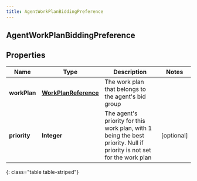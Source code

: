 ```yaml
---
title: AgentWorkPlanBiddingPreference
---
```

## AgentWorkPlanBiddingPreference


## Properties

| Name | Type | Description | Notes |
| ------------ | ------------- | ------------- | ------------- |
| **workPlan** | <!----><!---->[**WorkPlanReference**](WorkPlanReference.html)<!----> | The work plan that belongs to the agent's bid group |  |
| **priority** | <!----><!---->**Integer**<!----> | The agent's priority for this work plan, with 1 being the best priority. Null if priority is not set for the work plan |  [optional] |
{: class="table table-striped"}



